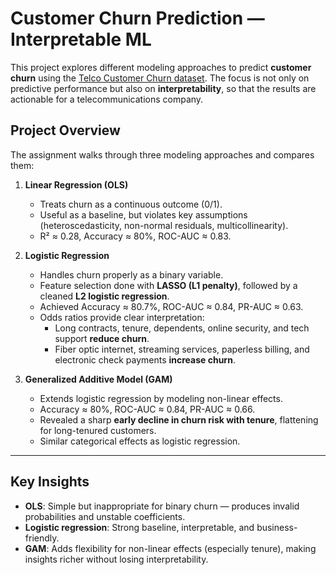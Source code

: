 # Customer Churn Prediction — Interpretable ML  

This project explores different modeling approaches to predict **customer churn** using the [Telco Customer Churn dataset](https://www.kaggle.com/datasets/blastchar/telco-customer-churn). The focus is not only on predictive performance but also on **interpretability**, so that the results are actionable for a telecommunications company.  

## Project Overview  
The assignment walks through three modeling approaches and compares them:  

1. **Linear Regression (OLS)**  
   - Treats churn as a continuous outcome (0/1).  
   - Useful as a baseline, but violates key assumptions (heteroscedasticity, non-normal residuals, multicollinearity).  
   - R² ≈ 0.28, Accuracy ≈ 80%, ROC-AUC ≈ 0.83.  

2. **Logistic Regression**  
   - Handles churn properly as a binary variable.  
   - Feature selection done with **LASSO (L1 penalty)**, followed by a cleaned **L2 logistic regression**.  
   - Achieved Accuracy ≈ 80.7%, ROC-AUC ≈ 0.84, PR-AUC ≈ 0.63.  
   - Odds ratios provide clear interpretation:  
     - Long contracts, tenure, dependents, online security, and tech support **reduce churn**.  
     - Fiber optic internet, streaming services, paperless billing, and electronic check payments **increase churn**.  

3. **Generalized Additive Model (GAM)**  
   - Extends logistic regression by modeling non-linear effects.  
   - Accuracy ≈ 80%, ROC-AUC ≈ 0.84, PR-AUC ≈ 0.66.  
   - Revealed a sharp **early decline in churn risk with tenure**, flattening for long-tenured customers.  
   - Similar categorical effects as logistic regression.  

---

## Key Insights  
- **OLS**: Simple but inappropriate for binary churn — produces invalid probabilities and unstable coefficients.  
- **Logistic regression**: Strong baseline, interpretable, and business-friendly.  
- **GAM**: Adds flexibility for non-linear effects (especially tenure), making insights richer without losing interpretability.  
